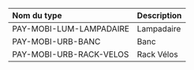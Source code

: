**Nom du type**|**Description**
:--- | :---
PAY-MOBI-LUM-LAMPADAIRE|Lampadaire
PAY-MOBI-URB-BANC|Banc
PAY-MOBI-URB-RACK-VELOS|Rack Vélos
